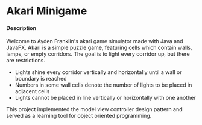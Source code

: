<h1>Akari Minigame</h1>

<h4>Description </h4>
<p>Welcome to Ayden Franklin's akari game simulator made with Java and JavaFX. Akari is a simple puzzle game, featuring cells which contain walls, lamps, or empty corridors. The goal is to light every corridor up, but there are restrictions.</p>
<ul>
  <li>Lights shine every corridor vertically and horizontally until a wall or boundary is reached</li>
  <li>Numbers in some wall cells denote the number of lights to be placed in adjacent cells</li>
  <li>Lights cannot be placed in line vertically or horizontally with one another</li>
</ul>
<p>This project implemented the model view controller design pattern and served as a learning tool for object oriented programming.</p>
